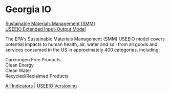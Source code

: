 <!--
#### Machine Learning for
# State Government
-->

<h1>Georgia IO</h1>

<!--
## Sustainable Materials Management (SMM)
/smm-demo/about.html
-->

<a href="https://www.epa.gov/smm">Sustainable Materials Management (SMM)</a>  
[USEEIO Extended Input-Output Model](https://cfpub.epa.gov/si/si_public_record_report.cfm?Lab=NRMRL&dirEntryId=336332)


<!--### Topic Themes-->

The EPA's Sustainable Materials Management (SMM) USEEIO model covers potential impacts to human health, air, water and soil from all goods and services consumed in the US in approximately 400 categories, including:


Carcinogen Free Products<!--(toxin free manufacturing)-->  
Clean Energy<!-- (solar, geothermal, hydrogen, 4th-generation nuclear)-->  
Clean Water  
Recycled/Reclaimed Products  

<!--
Handsfree Devices (AR headsets, heads-up computing, hands-free devices)  
Living Buildings  (living building challenge, 7 petals: energy, equity, health, beauty, materials, site, water)  
Local Sourcing  (locally made, reduced shipping, package-free, local carts)    
Metal-Organic Frameworks (mof, harvesting water from air)  
Nano Wood and Super Wood  
Reclaiming Carbon  
Reduced Packaging  
Restoring Waterways  (clean water, swimming, rivers, lakes, public, parks)  
Recycling Plastics (recycling centers, conversion to [naphtha](https://www.sciencedaily.com/releases/2019/02/190206131956.htm))  
Shared Mobility (shared mobility API, electric bikes, electric scooters)   
Upwardly Mobility  (workforce, gig economy, mentor networks)  
<br>

[SMM USEEIO-API Includes](https://smmtool.app.cloud.gov/)
Good and service lookups
Life cycle impact calculation
Purchaser to producer price conversions
Emission intensity modifiers
-->

<!--

USEEIO API widget functions will include good and service lookups, life cycle impact calculation, purchaser to producer price conversions, and emission intensity modifiers. 
-->

<a href="io" target="_parent">All Indicators</a> | 
<a href="io/versioning.html" target="mainframe">USEEIO Versioning</a>
<br><br>




<!--
[DataScape Resources](resources)  
  -->
<!--
[DataScape Experiments](https://datascape.github.io/graphs)  
-->

<!--
Earlier Proposal
https://docs.google.com/document/d/1-Q4Aeu1AdvP-c2iFaccOnaX8MWSOW5my0U__5_8izXQ/

https://docs.google.com/presentation/d/1WMd5GCYD-pnKDqdGE6GYtM3M-bjNRXgqVBTCzi7Plmg/edit?ts=5c7af7b9#slide=id.p
-->

<div class="text introtext">



</div>



